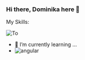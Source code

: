 
### Hi there, Dominika here 👋


My Skills:

![To](https://user-images.githubusercontent.com/48765197/119344068-1e527e00-bc8f-11eb-9a75-c43acb22bd13.jpg)



- 🌱 I’m currently learning ...
- ![angular](https://user-images.githubusercontent.com/48765197/119343535-805eb380-bc8e-11eb-918d-4b85172133e3.jpg)

<!--
**DominikaBarrett/DominikaBarrett** is a ✨ _special_ ✨ repository because its `README.md` (this file) appears on your GitHub profile.

Here are some ideas to get you started:

- 🔭 I’m currently working on ...

- 🌱 I’m currently learning ...
- 👯 I’m looking to collaborate on ...
- 🤔 I’m looking for help with ...
- 💬 Ask me about ...
- 📫 How to reach me: ...
- 😄 Pronouns: ...
- ⚡ Fun fact: ...
-->
